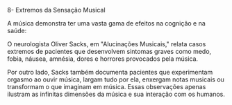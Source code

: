 8- Extremos da Sensação Musical

A música demonstra ter uma vasta gama de efeitos na cognição e na saúde:

O neurologista Oliver Sacks, em "Alucinações Musicais," relata casos extremos de pacientes que desenvolvem sintomas graves como medo, fobia, náusea, amnésia, dores e horrores provocados pela música.

Por outro lado, Sacks também documenta pacientes que experimentam orgasmo ao ouvir música, largam tudo por ela, enxergam notas musicais ou transformam o que imaginam em música. Essas observações apenas ilustram as infinitas dimensões da música e sua interação com os humanos.